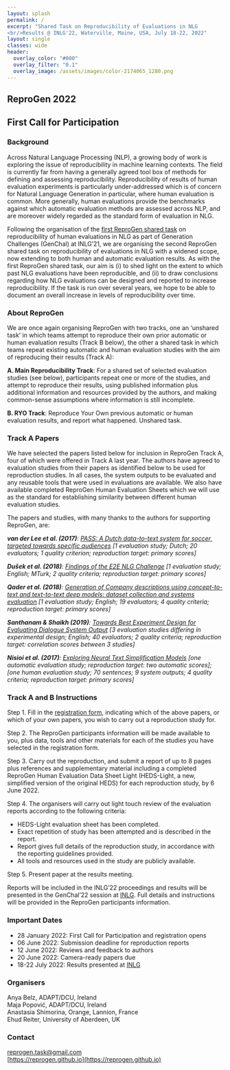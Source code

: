 ```yaml
---
layout: splash
permalink: /
excerpt: "Shared Task on Reproducibility of Evaluations in NLG
<br/>Results @ INLG'22, Waterville, Maine, USA, July 18-22, 2022"
layout: single
classes: wide
header:
  overlay_color: "#000"
  overlay_filter: "0.1"
  overlay_image: /assets/images/color-2174065_1280.png
---
```


## ReproGen 2022

## First Call for Participation

### Background

Across Natural Language Processing (NLP), a growing body of work is exploring the issue of reproducibility in machine learning contexts. The field is currently far from having a generally agreed tool box of methods for defining and assessing reproducibility. Reproducibility of results of human evaluation experiments is particularly under-addressed which is of concern for Natural Language Generation in particular, where human evaluation is common. More generally, human evaluations provide the benchmarks against which automatic evaluation methods are assessed across NLP, and are moreover widely regarded as the standard form of evaluation in NLG.

Following the organisation of the [first ReproGen shared task](/2021/) on reproducibility of human evaluations in NLG as part of Generation Challenges (GenChal) at INLG’21, we are organising the second ReproGen shared task on reproducibility of evaluations in NLG with a widened scope, now extending to both human and automatic evaluation results. As with the first ReproGen shared task, our aim is (i) to shed light on the extent to which past NLG evaluations have been reproducible, and (ii) to draw conclusions regarding how NLG evaluations can be designed and reported to increase reproducibility. If the task is run over several years, we hope to be able to document an overall increase in levels of reproducibility over time.

### About ReproGen

We are once again organising ReproGen with two tracks, one an ‘unshared task’ in which teams attempt to reproduce their own prior automatic or human evaluation results (Track B below), the other a shared task in which teams repeat existing automatic and human evaluation studies with the aim of reproducing their results (Track A):

**A. Main Reproducibility Track**: For a shared set of selected evaluation studies (see below), participants repeat one or more of the studies, and attempt to reproduce their results, using published information plus additional information and resources provided by the authors, and making common-sense assumptions where information is still incomplete.

**B. RYO Track**: Reproduce Your Own previous automatic or human evaluation results, and report what happened. Unshared task. 

### Track A Papers

We have selected the papers listed below for inclusion in ReproGen Track A, four of which were offered in Track A last year. The authors have agreed to evaluation studies from their papers as identified below to be used for reproduction studies. In all cases, the system outputs to be evaluated and any reusable tools that were used in evaluations are available. We also have available completed ReproGen Human Evaluation Sheets which we will use as the standard for establishing similarity between different human evaluation studies.

The papers and studies, with many thanks to the authors for supporting ReproGen, are:

<i><b>van der Lee et al. (2017)</b>: [PASS: A Dutch data-to-text system for soccer, targeted towards specific audiences](https://aclanthology.org/W17-3513.pdf)
[1 evaluation study; Dutch; 20 evaluators; 1 quality criterion; reproduction target: primary scores]</i>

<i><b>Dušek et al. (2018)</b>: [Findings of the E2E NLG Challenge](https://aclanthology.org/W18-6539.pdf)
[1 evaluation study; English; MTurk; 2 quality criteria; reproduction target: primary scores]</i>

<i><b>Qader et al. (2018)</b>: [Generation of Company descriptions using concept-to-text and text-to-text deep models: dataset collection and systems evaluation](https://aclanthology.org/W18-6532.pdf) [1 evaluation study; English; 19 evaluators; 4 quality criteria; reproduction target: primary scores]</i>

<i><b>Santhanam & Shaikh (2019)</b>: [Towards Best Experiment Design for Evaluating Dialogue System Output](https://aclanthology.org/W19-8610.pdf)
[3 evaluation studies differing in experimental design; English; 40 evaluators; 2 quality criteria; reproduction target: correlation scores between 3 studies]</i>

<i><b>Nisioi et al. (2017)</b>: [Exploring Neural Text Simplification Models](https://aclanthology.org/P17-2014.pdf)
[one automatic evaluation study; reproduction target: two automatic scores]; [one human evaluation study; 70 sentences; 9 system outputs; 4 quality criteria; reproduction target: primary scores]</i>

### Track A and B Instructions

Step 1. Fill in the [registration form](https://forms.gle/TFK9TWDetBYhwNov5), indicating which of the above papers, or which of your own papers, you wish to carry out a reproduction study for.

Step 2. The ReproGen participants information will be made available to you, plus data, tools and other materials for each of the studies you have selected in the registration form.

Step 3. Carry out the reproduction, and submit a report of up to 8 pages plus references and supplementary material including a completed ReproGen Human Evaluation Data Sheet Light (HEDS-Light, a new, simplified version of the original HEDS) for each reproduction study, by 6 June 2022.

Step 4. The organisers will carry out light touch review of the evaluation reports according to the following criteria:
* HEDS-Light evaluation sheet has been completed.
* Exact repetition of study has been attempted and is described in the report.
* Report gives full details of the reproduction study, in accordance with the reporting guidelines provided.
* All tools and resources used in the study are publicly available.

Step 5. Present paper at the results meeting.

Reports will be included in the INLG’22 proceedings and results will be presented in the GenChal’22 session at [INLG](https://inlgmeeting.github.io/index.html). Full details and instructions will be provided in the ReproGen participants information.

### Important Dates

* 28 January 2022: First Call for Participation and registration opens
* 06 June 2022: Submission deadline for reproduction reports
* 12 June 2022: Reviews and feedback to authors
* 20 June 2022: Camera-ready papers due
* 18-22 July 2022: Results presented at [INLG](https://inlgmeeting.github.io/index.html)

### Organisers

Anya Belz, ADAPT/DCU, Ireland \
Maja Popović, ADAPT/DCU, Ireland \
Anastasia Shimorina, Orange, Lannion, France \
Ehud Reiter, University of Aberdeen, UK

### Contact

<reprogen.task@gmail.com> \
[https://reprogen.github.io](https://reprogen.github.io)

